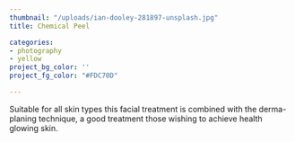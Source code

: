 ```yaml
---
thumbnail: "/uploads/ian-dooley-281897-unsplash.jpg"
title: Chemical Peel

categories:
- photography
- yellow
project_bg_color: ''
project_fg_color: "#FDC70D"

---
```

Suitable for all skin types this facial treatment is combined with the derma-planing technique, a good treatment those wishing to achieve health glowing skin.